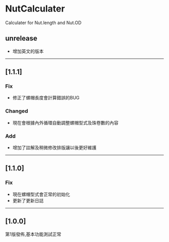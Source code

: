 # NutCalculater
Calculater for Nut.length and Nut.OD

## unrelease
- 增加英文的版本
----
## [1.1.1]
### Fix
* 修正了螺帽長度會計算錯誤的BUG

### Changed
* 現在會根據內外循環自動調整螺帽型式及珠卷數的內容

### Add
* 增加了註解及稍微修改排版讓以後更好維護
----
## [1.1.0]
### Fix 
* 現在螺帽型式會正常的初始化
* 更新了更新日誌
----
## [1.0.0]
第1版發佈,基本功能測試正常